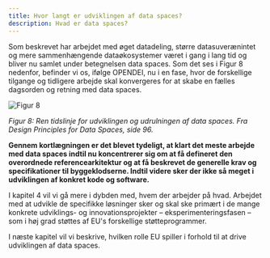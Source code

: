```yaml
---
title: Hvor langt er udviklingen af data spaces?
description: Hvad er data spaces?
---
```


Som beskrevet har arbejdet med øget datadeling, større datasuverænintet og mere sammenhængende dataøkosystemer været i gang i lang tid og bliver nu samlet under betegnelsen data spaces. Som det ses i Figur 8 nedenfor, befinder vi os, ifølge OPENDEI, nu i en fase, hvor de forskellige tilgange og tidligere arbejde skal konvergeres for at skabe en fælles dagsorden og retning med data spaces.

![Figur 8](/figur8.png)

_Figur 8: Ren tidslinje for udviklingen og udrulningen af data spaces. Fra Design Principles for Data Spaces, side 96._

**Gennem kortlægningen er det blevet tydeligt, at klart det meste arbejde med data spaces indtil nu koncentrerer sig om at få defineret den overordnede referencearkitektur og at få beskrevet de generelle krav og specifikationer til byggeklodserne. Indtil videre sker der ikke så meget i udviklingen af konkret kode og software.**

I kapitel 4 vil vi gå mere i dybden med, hvem der arbejder på hvad. Arbejdet med at udvikle de specifikke løsninger sker og skal ske primært i de mange konkrete udviklings- og innovationsprojekter – eksperimenteringsfasen – som i høj grad støttes af EU's forskellige støtteprogrammer.

I næste kapitel vil vi beskrive, hvilken rolle EU spiller i forhold til at drive udviklingen af data spaces.
